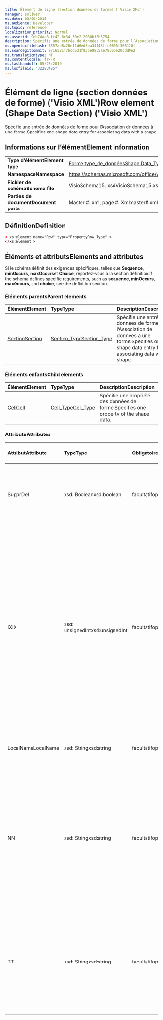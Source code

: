 ```yaml
---
title: Élément de ligne (section données de forme) ('Visio XML')
manager: soliver
ms.date: 03/09/2015
ms.audience: Developer
ms.topic: reference
localization_priority: Normal
ms.assetid: 9eb74ae8-ff42-6e34-30e2-2080bf8b5754
description: Spécifie une entrée de données de forme pour l’Association de données à une forme.
ms.openlocfilehash: 7857ad8a28e11d6ed3ba34145ffc0606f306120f
ms.sourcegitcommit: 9716521f7bcd531f93be9855ae7835be20cdd0e2
ms.translationtype: MT
ms.contentlocale: fr-FR
ms.lasthandoff: 05/28/2019
ms.locfileid: "32283485"
---
```

# <a name="row-element-shape-data-section-visio-xml"></a><span data-ttu-id="0e336-103">Élément de ligne (section données de forme) ('Visio XML')</span><span class="sxs-lookup"><span data-stu-id="0e336-103">Row element (Shape Data Section) ('Visio XML')</span></span>

<span data-ttu-id="0e336-104">Spécifie une entrée de données de forme pour l’Association de données à une forme.</span><span class="sxs-lookup"><span data-stu-id="0e336-104">Specifies one shape data entry for associating data with a shape.</span></span>
  
## <a name="element-information"></a><span data-ttu-id="0e336-105">Informations sur l’élément</span><span class="sxs-lookup"><span data-stu-id="0e336-105">Element information</span></span>

|||
|:-----|:-----|
|<span data-ttu-id="0e336-106">**Type d’élément**</span><span class="sxs-lookup"><span data-stu-id="0e336-106">**Element type**</span></span> <br/> |[<span data-ttu-id="0e336-107">Forme type_de_données</span><span class="sxs-lookup"><span data-stu-id="0e336-107">Shape Data_Type</span></span>](propertyrow_type-complextypevisio-xml.md) <br/> |
|<span data-ttu-id="0e336-108">**Namespace**</span><span class="sxs-lookup"><span data-stu-id="0e336-108">**Namespace**</span></span> <br/> |https://schemas.microsoft.com/office/visio/2012/main  <br/> |
|<span data-ttu-id="0e336-109">**Fichier de schéma**</span><span class="sxs-lookup"><span data-stu-id="0e336-109">**Schema file**</span></span> <br/> |<span data-ttu-id="0e336-110">VisioSchema15. xsd</span><span class="sxs-lookup"><span data-stu-id="0e336-110">VisioSchema15.xsd</span></span>  <br/> |
|<span data-ttu-id="0e336-111">**Parties de document**</span><span class="sxs-lookup"><span data-stu-id="0e336-111">**Document parts**</span></span> <br/> |<span data-ttu-id="0e336-112">Master #. xml, page #. Xml</span><span class="sxs-lookup"><span data-stu-id="0e336-112">master#.xml, page#.xml</span></span>  <br/> |
   
## <a name="definition"></a><span data-ttu-id="0e336-113">Définition</span><span class="sxs-lookup"><span data-stu-id="0e336-113">Definition</span></span>

```XML
< xs:element name="Row" type="PropertyRow_Type" >
</xs:element >
```

## <a name="elements-and-attributes"></a><span data-ttu-id="0e336-114">Éléments et attributs</span><span class="sxs-lookup"><span data-stu-id="0e336-114">Elements and attributes</span></span>

<span data-ttu-id="0e336-115">Si le schéma définit des exigences spécifiques, telles que **Sequence**, **minOccurs**, **maxOccurs**et **Choice**, reportez-vous à la section définition.</span><span class="sxs-lookup"><span data-stu-id="0e336-115">If the schema defines specific requirements, such as **sequence**, **minOccurs**, **maxOccurs**, and **choice**, see the definition section.</span></span> 
  
### <a name="parent-elements"></a><span data-ttu-id="0e336-116">Éléments parents</span><span class="sxs-lookup"><span data-stu-id="0e336-116">Parent elements</span></span>

|<span data-ttu-id="0e336-117">**Élément**</span><span class="sxs-lookup"><span data-stu-id="0e336-117">**Element**</span></span>|<span data-ttu-id="0e336-118">**Type**</span><span class="sxs-lookup"><span data-stu-id="0e336-118">**Type**</span></span>|<span data-ttu-id="0e336-119">**Description**</span><span class="sxs-lookup"><span data-stu-id="0e336-119">**Description**</span></span>|
|:-----|:-----|:-----|
|[<span data-ttu-id="0e336-120">Section</span><span class="sxs-lookup"><span data-stu-id="0e336-120">Section</span></span>](section-element-sheet_type-complextypevisio-xml.md) <br/> |[<span data-ttu-id="0e336-121">Section_Type</span><span class="sxs-lookup"><span data-stu-id="0e336-121">Section_Type</span></span>](section_type-complextypevisio-xml.md) <br/> |<span data-ttu-id="0e336-122">Spécifie une entrée de données de forme pour l’Association de données à une forme.</span><span class="sxs-lookup"><span data-stu-id="0e336-122">Specifies one shape data entry for associating data with a shape.</span></span>  <br/> |
   
### <a name="child-elements"></a><span data-ttu-id="0e336-123">Éléments enfants</span><span class="sxs-lookup"><span data-stu-id="0e336-123">Child elements</span></span>

|<span data-ttu-id="0e336-124">**Élément**</span><span class="sxs-lookup"><span data-stu-id="0e336-124">**Element**</span></span>|<span data-ttu-id="0e336-125">**Type**</span><span class="sxs-lookup"><span data-stu-id="0e336-125">**Type**</span></span>|<span data-ttu-id="0e336-126">**Description**</span><span class="sxs-lookup"><span data-stu-id="0e336-126">**Description**</span></span>|
|:-----|:-----|:-----|
|[<span data-ttu-id="0e336-127">Cell</span><span class="sxs-lookup"><span data-stu-id="0e336-127">Cell</span></span>](cell-element-shape-data-sectionvisio-xml.md) <br/> |[<span data-ttu-id="0e336-128">Cell_Type</span><span class="sxs-lookup"><span data-stu-id="0e336-128">Cell_Type</span></span>](cell_type-complextypevisio-xml.md) <br/> |<span data-ttu-id="0e336-129">Spécifie une propriété des données de forme.</span><span class="sxs-lookup"><span data-stu-id="0e336-129">Specifies one property of the shape data.</span></span>  <br/> |
   
### <a name="attributes"></a><span data-ttu-id="0e336-130">Attributs</span><span class="sxs-lookup"><span data-stu-id="0e336-130">Attributes</span></span>

|<span data-ttu-id="0e336-131">**Attribut**</span><span class="sxs-lookup"><span data-stu-id="0e336-131">**Attribute**</span></span>|<span data-ttu-id="0e336-132">**Type**</span><span class="sxs-lookup"><span data-stu-id="0e336-132">**Type**</span></span>|<span data-ttu-id="0e336-133">**Obligatoire**</span><span class="sxs-lookup"><span data-stu-id="0e336-133">**Required**</span></span>|<span data-ttu-id="0e336-134">**Description**</span><span class="sxs-lookup"><span data-stu-id="0e336-134">**Description**</span></span>|<span data-ttu-id="0e336-135">**Valeurs possibles**</span><span class="sxs-lookup"><span data-stu-id="0e336-135">**Possible values**</span></span>|
|:-----|:-----|:-----|:-----|:-----|
|<span data-ttu-id="0e336-136">Suppr</span><span class="sxs-lookup"><span data-stu-id="0e336-136">Del</span></span>  <br/> |<span data-ttu-id="0e336-137">xsd: Boolean</span><span class="sxs-lookup"><span data-stu-id="0e336-137">xsd:boolean</span></span>  <br/> |<span data-ttu-id="0e336-138">facultatif</span><span class="sxs-lookup"><span data-stu-id="0e336-138">optional</span></span>  <br/> |<span data-ttu-id="0e336-139">Indique si une ligne qui serait normalement héritée d’une forme de base a été supprimée.</span><span class="sxs-lookup"><span data-stu-id="0e336-139">Specifies whether a row that would otherwise be inherited from a master shape has been deleted.</span></span>  <br/> |<span data-ttu-id="0e336-140">Valeurs du type xsd: Boolean.</span><span class="sxs-lookup"><span data-stu-id="0e336-140">Values of the xsd:boolean type.</span></span>  <br/> |
|<span data-ttu-id="0e336-141">IX</span><span class="sxs-lookup"><span data-stu-id="0e336-141">IX</span></span>  <br/> |<span data-ttu-id="0e336-142">xsd: unsignedInt</span><span class="sxs-lookup"><span data-stu-id="0e336-142">xsd:unsignedInt</span></span>  <br/> |<span data-ttu-id="0e336-143">facultatif</span><span class="sxs-lookup"><span data-stu-id="0e336-143">optional</span></span>  <br/> |<span data-ttu-id="0e336-144">Spécifie l’identificateur de base 1 de la ligne.</span><span class="sxs-lookup"><span data-stu-id="0e336-144">Specifies the one-based identifier for the row.</span></span> <span data-ttu-id="0e336-145">Elle doit être unique et supérieure à celle des autres identificateurs de la même section. L’attribut IX est utilisé uniquement pour les sections Character, Connection, Field, FillGradient, Geometry, Layer, LineGradient, paragraph, Reviewer, Scratch et tabs.</span><span class="sxs-lookup"><span data-stu-id="0e336-145">It should be unqiue and greater than other identifiers in the same section.The IX attribute is only used for the Character, Connection, Field, FillGradient, Geometry, Layer, LineGradient, Paragraph, Reviewer, Scratch, and Tabs sections.</span></span> <span data-ttu-id="0e336-146">Une ligne ne peut avoir qu’un des attributs IX ou N.</span><span class="sxs-lookup"><span data-stu-id="0e336-146">A row can only have one of the IX or N attributes.</span></span>  <br/> |<span data-ttu-id="0e336-147">Valeurs du type xsd: unsignedInt.</span><span class="sxs-lookup"><span data-stu-id="0e336-147">Values of the xsd:unsignedInt type.</span></span>  <br/> |
|<span data-ttu-id="0e336-148">LocalName</span><span class="sxs-lookup"><span data-stu-id="0e336-148">LocalName</span></span>  <br/> |<span data-ttu-id="0e336-149">xsd: String</span><span class="sxs-lookup"><span data-stu-id="0e336-149">xsd:string</span></span>  <br/> |<span data-ttu-id="0e336-150">facultatif</span><span class="sxs-lookup"><span data-stu-id="0e336-150">optional</span></span>  <br/> |<span data-ttu-id="0e336-151">Spécifie le nom unique dépendant de la langue de la ligne.</span><span class="sxs-lookup"><span data-stu-id="0e336-151">Specifies the unique language-dependent name of the row.</span></span>  <br/> |<span data-ttu-id="0e336-152">Valeurs du type xsd: String.</span><span class="sxs-lookup"><span data-stu-id="0e336-152">Values of the xsd:string type.</span></span>  <br/> |
|<span data-ttu-id="0e336-153">N</span><span class="sxs-lookup"><span data-stu-id="0e336-153">N</span></span>  <br/> |<span data-ttu-id="0e336-154">xsd: String</span><span class="sxs-lookup"><span data-stu-id="0e336-154">xsd:string</span></span>  <br/> |<span data-ttu-id="0e336-155">facultatif</span><span class="sxs-lookup"><span data-stu-id="0e336-155">optional</span></span>  <br/> |<span data-ttu-id="0e336-156">Spécifie le nom unique indépendant de la langue de la ligne. L’attribut N est utilisé uniquement pour les sections User, Property, actions, Control, Connection, HYPERLINK et ActionTag.</span><span class="sxs-lookup"><span data-stu-id="0e336-156">Specifies the unique language-independent name of the row.The N attribute is only used for the User, Property, Actions, Control, Connection, Hyperlink, and ActionTag sections.</span></span> <span data-ttu-id="0e336-157">Une ligne ne peut avoir qu’un des attributs IX ou N.</span><span class="sxs-lookup"><span data-stu-id="0e336-157">A row can only have one of the IX or N attributes.</span></span>  <br/> |<span data-ttu-id="0e336-158">Valeurs du type xsd: String.</span><span class="sxs-lookup"><span data-stu-id="0e336-158">Values of the xsd:string type.</span></span>  <br/> |
|<span data-ttu-id="0e336-159">T</span><span class="sxs-lookup"><span data-stu-id="0e336-159">T</span></span>  <br/> |<span data-ttu-id="0e336-160">xsd: String</span><span class="sxs-lookup"><span data-stu-id="0e336-160">xsd:string</span></span>  <br/> |<span data-ttu-id="0e336-161">facultatif</span><span class="sxs-lookup"><span data-stu-id="0e336-161">optional</span></span>  <br/> |<span data-ttu-id="0e336-162">Cette énumération spécifie le type de tracé géométrique représenté par la ligne et utilisé dans la visualisation de géométrie.</span><span class="sxs-lookup"><span data-stu-id="0e336-162">Specifies the type of the geometric path represented by the row and used in geometry visualization.</span></span> <span data-ttu-id="0e336-163">L’attribut T est utilisé uniquement pour la section Geometry.</span><span class="sxs-lookup"><span data-stu-id="0e336-163">The T attribute is only used for the Geometry section.</span></span>  <br/> |<span data-ttu-id="0e336-164">Valeurs du type xsd: String.</span><span class="sxs-lookup"><span data-stu-id="0e336-164">Values of the xsd:string type.</span></span>  <br/> |
   

